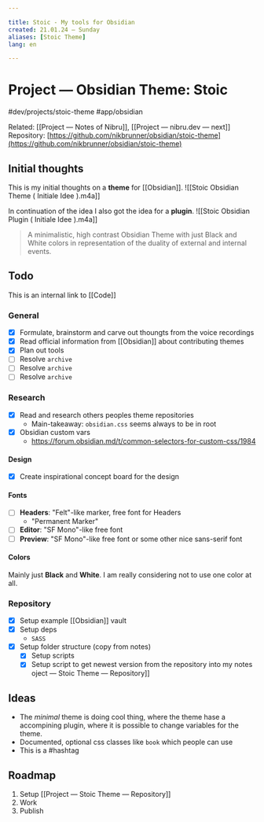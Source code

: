 ```yaml
---

title: Stoic - My tools for Obsidian
created: 21.01.24 — Sunday
aliases: [Stoic Theme]
lang: en 

---
```


# Project — Obsidian Theme: Stoic 

#dev/projects/stoic-theme #app/obsidian

Related: [[Project — Notes of Nibru]], [[Project — nibru.dev — next]]
Repository: [https://github.com/nikbrunner/obsidian/stoic-theme](https://github.com/nikbrunner/obsidian/stoic-theme)

## Initial thoughts

This is my initial thoughts on a **theme** for [[Obsidian]].
![[Stoic Obsidian Theme ( Initiale Idee ).m4a]]

In continuation of the idea I also got the idea for a **plugin**.
![[Stoic Obsidian Plugin ( Initiale Idee ).m4a]]

> A minimalistic, high contrast Obsidian Theme with just Black and White colors in representation of the duality of external and internal events.

## Todo

This is an internal link to [[Code]]

### General

- [x] Formulate, brainstorm and carve out thoungts from the voice recordings
- [x] Read official information from [[Obsidian]] about contributing themes
- [x] Plan out tools
- [ ] Resolve `archive`
- [ ] Resolve `archive`
- [ ] Resolve `archive`

### Research

- [x] Read and research others peoples theme repositories
	- Main-takeaway: `obsidian.css` seems always to be in root
- [x] Obsidian custom vars 
	- https://forum.obsidian.md/t/common-selectors-for-custom-css/1984
	
#### Design

- [x] Create inspirational concept board for the design

#### Fonts

- [ ] **Headers**: "Felt"-like marker, free font for Headers 
	- "Permanent Marker"
- [ ] **Editor**: "SF Mono"-like free font 
- [ ] **Preview**: "SF Mono"-like free font or some other nice sans-serif font
	
#### Colors

Mainly just **Black** and **White**. I am really considering not to use one color at all. 

### Repository

- [x] Setup example [[Obsidian]] vault
- [x] Setup deps
	- `SASS`
- [x] Setup folder structure (copy from notes)
	- [x] Setup scripts
	- [x] Setup script to get newest version from the repository into my notes oject — Stoic Theme — Repository]]

## Ideas

- The *minimal* theme is doing cool thing, where the theme hase a accompining plugin, where it is possible to change variables for the theme.
- Documented, optional css classes like `book` which people can use
- This is a #hashtag

## Roadmap

1. Setup [[Project — Stoic Theme — Repository]]
2. Work
3. Publish